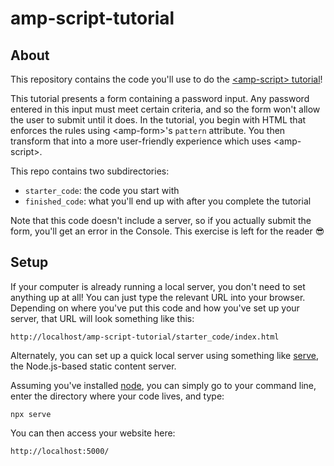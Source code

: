 # amp-script-tutorial

## About

This repository contains the code you'll use to do the [&lt;amp-script&gt; tutorial](https://amp.dev/documentation/guides-and-tutorials/develop/custom-javascript-tutorial/)!

This tutorial presents a form containing a password input. Any password entered in this input must meet certain criteria, and so the form won't allow the user to submit until it does. In the tutorial, you begin with HTML that enforces the rules using &lt;amp-form&gt;'s `pattern` attribute. You then transform that into a more user-friendly experience which uses &lt;amp-script&gt;.

This repo contains two subdirectories:
* `starter_code`: the code you start with
* `finished_code`: what you'll end up with after you complete the tutorial

Note that this code doesn't include a server, so if you actually submit the form, you'll get an error in the Console. This exercise is left for the reader 😎

## Setup

If your computer is already running a local server, you don't need to set anything up at all! You can just type the relevant URL into your browser. Depending on where you've put this code and how you've set up your server, that URL will look something like this:

`http://localhost/amp-script-tutorial/starter_code/index.html`

Alternately, you can set up a quick local server using something like [serve](https://www.npmjs.com/package/serve), the Node.js-based static content server.

Assuming you've installed [node](https://nodejs.org/), you can simply go to your command line, enter the directory where your code lives, and type:

`npx serve`

You can then access your website here:

`http://localhost:5000/`
